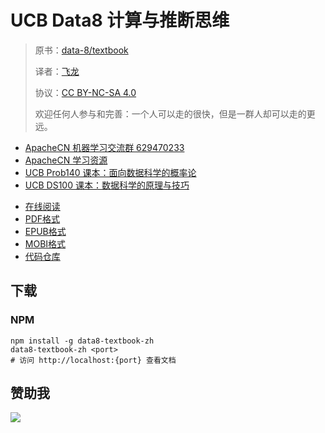 # UCB Data8 计算与推断思维

> 原书：[data-8/textbook](https://github.com/data-8/textbook/)
> 
> 译者：[飞龙](https://github.com/wizardforcel)
> 
> 协议：[CC BY-NC-SA 4.0](http://creativecommons.org/licenses/by-nc-sa/4.0/)
> 
> 欢迎任何人参与和完善：一个人可以走的很快，但是一群人却可以走的更远。

+   [ApacheCN 机器学习交流群 629470233](http://shang.qq.com/wpa/qunwpa?idkey=30e5f1123a79867570f665aa3a483ca404b1c3f77737bc01ec520ed5f078ddef)
+   [ApacheCN 学习资源](http://www.apachecn.org/)
+   [UCB Prob140 课本：面向数据科学的概率论](https://github.com/apachecn/prob140-textbook-zh)
+ [UCB DS100 课本：数据科学的原理与技巧](https://github.com/apachecn/ds100-textbook-zh)

<!-- break -->

+ [在线阅读](https://data8.apachecn.org)
+ [PDF格式](https://www.gitbook.com/download/pdf/book/wizardforcel/data8-textbook)
+ [EPUB格式](https://www.gitbook.com/download/epub/book/wizardforcel/data8-textbook)
+ [MOBI格式](https://www.gitbook.com/download/mobi/book/wizardforcel/data8-textbook)
+ [代码仓库](https://github.com/apachecn/data8-textbook-zh)


## 下载

### NPM

```
npm install -g data8-textbook-zh
data8-textbook-zh <port>
# 访问 http://localhost:{port} 查看文档
```

## 赞助我

![](img/qr_alipay.png)
